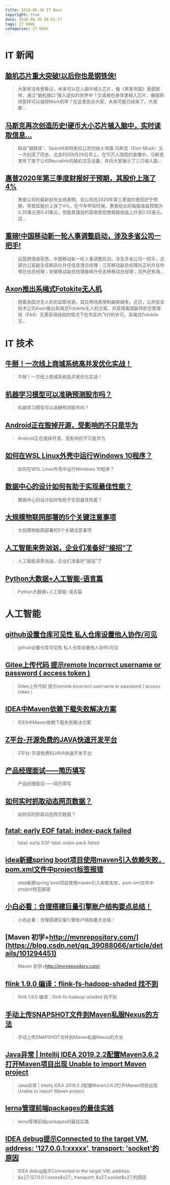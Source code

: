 ```yaml
---
title: 2020-08-30 IT News
copyright: true
date: 2020-08-30 08:01:17
tags: IT NEWS
categories: IT NEWS
---
```

# IT 新闻 
 ## [脑机芯片重大突破!以后你也是钢铁侠!](http://mp.weixin.qq.com/s?src=11&timestamp=1598745604&ver=2553&signature=-KsFxgR5baiqKeP76rJ2a6WYMJiJlwMdSccdUZ9*cZdUxlBB0milqtrjAiAEjiJjy5aLw7r*dsmHN8Mu*Ln0BwiJut3XscyjOsMdh4Du1rXvfcj*q4*BTgaN4Zi1o3ni&new=1)
 > 大家有没有想象过，未来可以在人脑中植入芯片，像《黑客帝国》里面那样，通过“脑机接口”接入虚拟的世界中？又或者在身体里植入芯片，像钢铁侠那样可以操控Mark机甲？在这里告诉大家，未来可能已经来了。大家都...
 ## [马斯克再次创造历史!硬币大小芯片植入脑中，实时读取信息…](http://mp.weixin.qq.com/s?src=11&timestamp=1598745604&ver=2553&signature=VFQ6LAlq8M16DNDWhnqOjO1vf0v-Lu08s7uuofKnaRzxcuT6PWqy*Kce92WOrduVQO4F2Sha1OA0m35e-jj1aPLUSbnLAJxLA*bs18MxExVJfqeHRxxh2G8AhbgMEC2G&new=1)
 > 硅谷“钢铁侠”、SpaceX和特斯拉公司创始人埃隆·马斯克（Elon Musk）又一次创造了历史。北京时间8月29日早上，在15万人围观的直播中，马斯克发布了旗下公司Neuralink的脑机交互设备，并向大家展示了三只植入脑...
 ## [惠普2020年第三季度财报好于预期，其股价上涨了4%](http://mp.weixin.qq.com/s?src=11&timestamp=1598745604&ver=2553&signature=GSJM1Ru7Qs6ugddXTSDJj3yxkflIZRG*yv33BGF0HEgoYAxyyTX4VGapgxL*cf9FJxUwSogLcPsPbk*6d1pu76yacpwuLk6zrMWF9F4AZlsKEkM2nZcHZfIfI88083dJ&new=1)
 > 惠普公司的最新财务业绩表明，该公司在2020年第三季度的表现好于预期，导致其股价上涨了4％。在今年早些时候，惠普给出的每股收益预期为0.35美元至0.41美元，但是其强劲的营收表现使每股收益上升至0.52美元。这...
 ## [重磅!中国移动新一轮人事调整启动，涉及多省公司一把手!](http://mp.weixin.qq.com/s?src=11&timestamp=1598745604&ver=2553&signature=kya*5wNglbc68AK03cokq4dgLmJVdXTqftUsEQ2PwfCDErFhKSee-M0QzgbqrygubS0pfLgV3DRuh7gfr9tmqhSuPDOr2bBz70DhQVHW2umjcr9PVHg1RcV0c0EBUaQF&new=1)
 > 运营商情报获悉，中国移动新一轮人事调整启动，涉及多省公司一把手。总部办公室副主任韩凤仪升任信息港总经理；江苏移动副总经理刘正利升任中移在线总经理；安徽移动副总经理姜峰升任吉林移动总经理；另外还有海...
 ## [Axon推出系绳式Fotokite无人机](http://mp.weixin.qq.com/s?src=11&timestamp=1598745604&ver=2553&signature=VURBmBmtc-QtXx*XyskkUDCHJZJM1y8FKH3kcI4pyGLP5jVpqZVJNMWhimBgVaH6QoA3QnbARVW3VMhNI9Ppq6xQZjWUPmAYtuRbLDScvWliCjvYdMHXOtOQiR6utCkf&new=1)
 > 随着各国对无人机的监管收紧，其应用场景限制越来越多。近日，公共安全技术公司Axon推出系绳式Fotokite无人机方案，并获得美国联邦航空管理局（FAA）无需获得授权的情况下在市区内飞行的许可。系绳式Fotokite无...
# IT 技术 
 ## [牛掰！一次线上商城系统高并发优化实战！](http://developer.51cto.com/art/202008/624879.htm)
 > 牛掰！一次线上商城系统高并发优化实战！
 ## [机器学习模型可以准确预测股市吗？](http://ai.51cto.com/art/202008/624767.htm)
 > 机器学习模型可以准确预测股市吗？
 ## [Android正在毁掉开源，受影响的不只是华为](http://news.51cto.com/art/202008/624800.htm)
 > Android正在毁掉开源，受影响的不只是华为
 ## [如何在WSL Linux外壳中运行Windows 10程序？](http://os.51cto.com/art/202008/624773.htm)
 > 如何在WSL Linux外壳中运行Windows 10程序？
 ## [数据中心的设计如何有助于实现最佳性能？](http://network.51cto.com/art/202008/624794.htm)
 > 数据中心的设计如何有助于实现最佳性能？
 ## [大规模物联网部署的5个关键注意事项](http://iot.51cto.com/art/202008/624792.htm)
 > 大规模物联网部署的5个关键注意事项
 ## [人工智能来势汹汹，企业们准备好“接招”了](http://news.51cto.com/art/202008/624801.htm)
 > 人工智能来势汹汹，企业们准备好“接招”了
 ## [Python大数据+人工智能-语言篇](http://fellow.51cto.com/art/202007/622443.htm?qd=51ctojrzd)
 > Python大数据+人工智能-语言篇
# 人工智能 
 ## [github设置仓库可见性  私人仓库设置他人协作/可见](https://blog.csdn.net/IT_flying625/article/details/101288908)
 > github设置仓库可见性  私人仓库设置他人协作/可见
 ## [Gitee上传代码 提示remote Incorrect username or password ( access token )](https://blog.csdn.net/YeShenLiaoSuiFeng/article/details/101240396)
 > Gitee上传代码 提示remote Incorrect username or password ( access token )
 ## [IDEA中Maven依赖下载失败解决方案](https://blog.csdn.net/ThinkWon/article/details/101312918)
 > IDEA中Maven依赖下载失败解决方案
 ## [Z平台-开源免费的JAVA快速开发平台](https://blog.csdn.net/qq_38056435/article/details/70212001)
 > Z平台-开源免费的JAVA快速开发平台
 ## [产品经理面试——简历填写](https://blog.csdn.net/qq_41536104/article/details/101310465)
 > 产品经理面试——简历填写
 ## [如何实时抓取动态网页数据？](https://blog.csdn.net/BAZHUAYUdata/article/details/101269912)
 > 如何实时抓取动态网页数据？
 ## [fatal: early EOF fatal: index-pack failed](https://blog.csdn.net/m0_37886429/article/details/101278059)
 > fatal: early EOF fatal: index-pack failed
 ## [idea新建spring boot项目使用maven引入依赖失败，pom.xml文件中project标签报错](https://blog.csdn.net/weixin_43665271/article/details/101274533)
 > idea新建spring boot项目使用maven引入依赖失败，pom.xml文件中project标签报错
 ## [小白必看：合理搭建巨量引擎账户结构要点总结！](https://blog.csdn.net/suisuiwang/article/details/101313916)
 > 小白必看：合理搭建巨量引擎账户结构要点总结！
 ## [Maven 初学+http://mvnrepository.com/](https://blog.csdn.net/qq_39088066/article/details/101294451)
 > Maven 初学+http://mvnrepository.com/
 ## [flink 1.9.0 编译：flink-fs-hadoop-shaded 找不到](https://blog.csdn.net/qq_21383435/article/details/101293031)
 > flink 1.9.0 编译：flink-fs-hadoop-shaded 找不到
 ## [手动上传SNAPSHOT文件到Maven私服Nexus的方法](https://blog.csdn.net/zazzh007/article/details/101272511)
 > 手动上传SNAPSHOT文件到Maven私服Nexus的方法
 ## [Java异常 | Intellij IDEA 2019.2.2配置Maven3.6.2打开Maven项目出现 Unable to import Maven project](https://blog.csdn.net/itanping/article/details/101024299)
 > Java异常 | Intellij IDEA 2019.2.2配置Maven3.6.2打开Maven项目出现 Unable to import Maven project
 ## [lerna管理前端packages的最佳实践](https://blog.csdn.net/qq_37653449/article/details/101241968)
 > lerna管理前端packages的最佳实践
 ## [IDEA debug提示Connected to the target VM, address: '127.0.0.1:xxxxx', transport: 'socket'的原因](https://blog.csdn.net/SunFlowerXT/article/details/101274034)
 > IDEA debug提示Connected to the target VM, address: &x27;127.0.0.1:xxxxx&x27;, transport: &x27;socket&x27;的原因

    